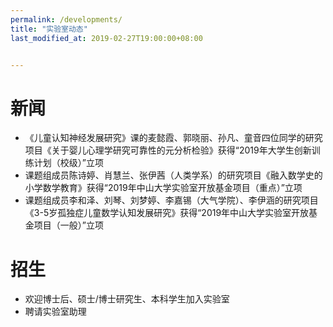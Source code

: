 ```yaml
---
permalink: /developments/
title: "实验室动态"
last_modified_at: 2019-02-27T19:00:00+08:00


---
```


# 新闻

- 《儿童认知神经发展研究》课的麦懿霞、郭晓丽、孙凡、童音四位同学的研究项目《关于婴儿心理学研究可靠性的元分析检验》获得“2019年大学生创新训练计划（校级）”立项
- 课题组成员陈诗婷、肖慧兰、张伊茜（人类学系）的研究项目《融入数学史的小学数学教育》获得“2019年中山大学实验室开放基金项目（重点）”立项
- 课题组成员李和泽、刘琴、刘梦婷、李嘉锡（大气学院）、李伊涵的研究项目《3-5岁孤独症儿童数学认知发展研究》获得“2019年中山大学实验室开放基金项目（一般）”立项


# 招生

- 欢迎博士后、硕士/博士研究生、本科学生加入实验室
- 聘请实验室助理
